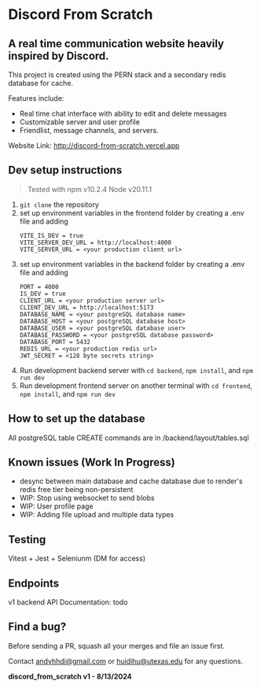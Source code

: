 # Discord From Scratch

## A real time communication website heavily inspired by Discord.

This project is created using the PERN stack and a secondary redis database for cache. 

Features include:
* Real time chat interface with ability to edit and delete messages
* Customizable server and user profile
* Friendlist, message channels, and servers.

Website Link: http://discord-from-scratch.vercel.app

## Dev setup instructions
> Tested with npm v10.2.4 Node v20.11.1 

1. ```git clone``` the repository
2. set up environment variables in the frontend folder by creating a .env file and adding
   ```
   VITE_IS_DEV = true
   VITE_SERVER_DEV_URL = http://localhost:4000
   VITE_SERVER_URL = <your production client url>
   ```
3. set up environment variables in the backend folder by creating a .env file and adding 
   ```
   PORT = 4000
   IS_DEV = true
   CLIENT_URL = <your production server url>
   CLIENT_DEV_URL = http://localhost:5173
   DATABASE_NAME = <your postgreSQL database name>
   DATABASE_HOST = <your postgreSQL database host>
   DATABASE_USER = <your postgreSQL database user>
   DATABASE_PASSWORD = <your postgreSQL database password>
   DATABASE_PORT = 5432
   REDIS_URL = <your production redis url>
   JWT_SECRET = <128 byte secrets string>
   ```
4. Run development backend server with ```cd backend```, ```npm install```, and ```npm run dev```
5. Run development frontend server on another terminal with ```cd frontend```, ```npm install```, and ```npm run dev```

## How to set up the database
All postgreSQL table CREATE commands are in /backend/layout/tables.sql

## Known issues (Work In Progress)
* desync between main database and cache database due to render's redis free tier being non-persistent
* WIP: Stop using websocket to send blobs
* WIP: User profile page
* WIP: Adding file upload and multiple data types

## Testing
Vitest + Jest + Seleniunm (DM for access)

## Endpoints
v1 backend API Documentation: todo

## Find a bug?
Before sending a PR, squash all your merges and file an issue first.

Contact andyhhdi@gmail.com or huidihu@utexas.edu for any questions.

**discord_from_scratch v1 - 8/13/2024**

